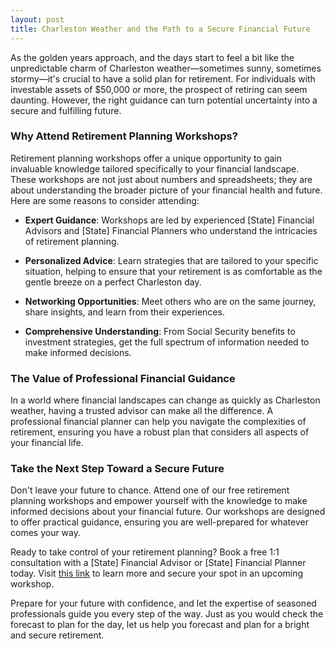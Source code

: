```yaml
---
layout: post
title: Charleston Weather and the Path to a Secure Financial Future
---
```



As the golden years approach, and the days start to feel a bit like the unpredictable charm of Charleston weather—sometimes sunny, sometimes stormy—it's crucial to have a solid plan for retirement. For individuals with investable assets of $50,000 or more, the prospect of retiring can seem daunting. However, the right guidance can turn potential uncertainty into a secure and fulfilling future.

### Why Attend Retirement Planning Workshops?

Retirement planning workshops offer a unique opportunity to gain invaluable knowledge tailored specifically to your financial landscape. These workshops are not just about numbers and spreadsheets; they are about understanding the broader picture of your financial health and future. Here are some reasons to consider attending:

- **Expert Guidance**: Workshops are led by experienced [State] Financial Advisors and [State] Financial Planners who understand the intricacies of retirement planning.
  
- **Personalized Advice**: Learn strategies that are tailored to your specific situation, helping to ensure that your retirement is as comfortable as the gentle breeze on a perfect Charleston day.

- **Networking Opportunities**: Meet others who are on the same journey, share insights, and learn from their experiences.

- **Comprehensive Understanding**: From Social Security benefits to investment strategies, get the full spectrum of information needed to make informed decisions.

### The Value of Professional Financial Guidance

In a world where financial landscapes can change as quickly as Charleston weather, having a trusted advisor can make all the difference. A professional financial planner can help you navigate the complexities of retirement, ensuring you have a robust plan that considers all aspects of your financial life.

### Take the Next Step Toward a Secure Future

Don't leave your future to chance. Attend one of our free retirement planning workshops and empower yourself with the knowledge to make informed decisions about your financial future. Our workshops are designed to offer practical guidance, ensuring you are well-prepared for whatever comes your way.

Ready to take control of your retirement planning? Book a free 1:1 consultation with a [State] Financial Advisor or [State] Financial Planner today. Visit [this link](https://workshopsforretirement.com) to learn more and secure your spot in an upcoming workshop.

Prepare for your future with confidence, and let the expertise of seasoned professionals guide you every step of the way. Just as you would check the forecast to plan for the day, let us help you forecast and plan for a bright and secure retirement.